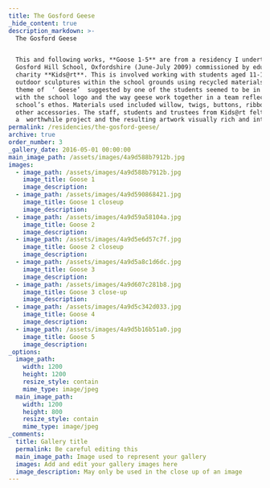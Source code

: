 ```yaml
---
title: The Gosford Geese
_hide_content: true
description_markdown: >-
  The Gosford Geese


  This and following works, **Goose 1-5** are from a residency I undertook at
  Gosford Hill School, Oxfordshire (June-July 2009) commissioned by educational
  charity **Kids@rt**. This is involved working with students aged 11-16 making
  outdoor sculptures within the school grounds using recycled materials.The
  theme of  ‘ Geese’  suggested by one of the students seemed to be in keeping
  with the school logo and the way geese work together in a team reflects the
  school’s ethos. Materials used included willow, twigs, buttons, ribbon and
  other accessories. The staff, students and trustees from Kids@rt felt this was
  a  worthwhile project and the resulting artwork visually rich and interesting.
permalink: /residencies/the-gosford-geese/
archive: true
order_number: 3
_gallery_date: 2016-05-01 00:00:00
main_image_path: /assets/images/4a9d588b7912b.jpg
images:
  - image_path: /assets/images/4a9d588b7912b.jpg
    image_title: Goose 1
    image_description:
  - image_path: /assets/images/4a9d590868421.jpg
    image_title: Goose 1 closeup
    image_description:
  - image_path: /assets/images/4a9d59a58104a.jpg
    image_title: Goose 2
    image_description:
  - image_path: /assets/images/4a9d5e6d57c7f.jpg
    image_title: Goose 2 closeup
    image_description:
  - image_path: /assets/images/4a9d5a8c1d6dc.jpg
    image_title: Goose 3
    image_description:
  - image_path: /assets/images/4a9d607c281b8.jpg
    image_title: Goose 3 close-up
    image_description:
  - image_path: /assets/images/4a9d5c342d033.jpg
    image_title: Goose 4
    image_description:
  - image_path: /assets/images/4a9d5b16b51a0.jpg
    image_title: Goose 5
    image_description:
_options:
  image_path:
    width: 1200
    height: 1200
    resize_style: contain
    mime_type: image/jpeg
  main_image_path:
    width: 1200
    height: 800
    resize_style: contain
    mime_type: image/jpeg
_comments:
  title: Gallery title
  permalink: Be careful editing this
  main_image_path: Image used to represent your gallery
  images: Add and edit your gallery images here
  image_description: May only be used in the close up of an image
---
```

